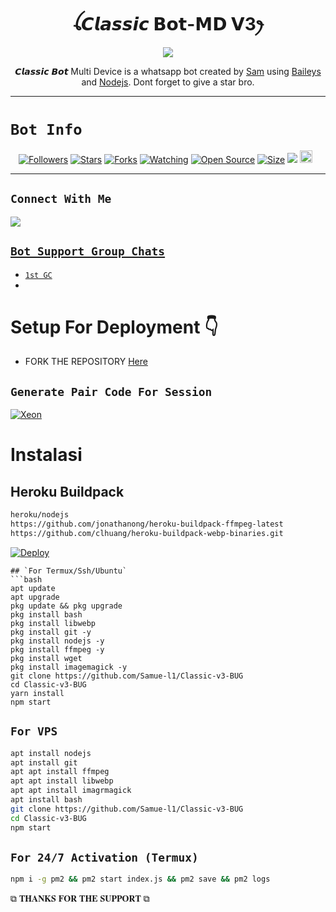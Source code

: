  

<h1 align="center">ꪶ𝘾𝙡𝙖𝙨𝙨𝙞𝙘 𝗕𝗼𝘁-𝗠𝗗 𝗩3ꫂ<br></h1>
<p align="center">
<img src="https://telegra.ph/file/c8ea102b36d1aa13f3a9b.jpg" />
</p>

<p align="center">
𝘾𝙡𝙖𝙨𝙨𝙞𝙘 𝘽𝙤𝙩 Multi Device is a whatsapp bot created by <a href="https://github.com/Samu-el1" target="_blank">Sam</a> using <a href="https://github.com/adiwajshing/Baileys" target="_blank">Baileys</a> and <a href="https://github.com/nodejs" target="_blank">Nodejs</a>. Dont forget to give a star bro.
</p>



------

# ```Bot Info```
<p align="center">
<a href="https://github.com/Samue-l1/followers"><img title="Followers" src="https://img.shields.io/github/followers/Samue-l1?color=red&style=flat-square"></a>
<a href="https://github.com/Samue-l1/Classic-v3-BUG/stargazers/"><img title="Stars" src="https://img.shields.io/github/stars/Samue-l1/Classic-v3-BUG?color=blue&style=flat-square"></a>
<a href="https://github.com/Samue-l1/Classic-v3/network/members"><img title="Forks" src="https://img.shields.io/github/forks/Samue-l1/Classic-v3-BUG?color=red&style=flat-square"></a>
<a href="https://github.com/Samue-l1/Classic-v3-BUG/watchers"><img title="Watching" src="https://img.shields.io/github/watchers/Samue-l1/Classic-v3-BUG?label=Watchers&color=blue&style=flat-square"></a>
<a href="https://github.com/Samue-l1/Classic-v3-BUG"><img title="Open Source" src="https://img.shields.io/badge/Author-Classic%20Bot%20Inc.-red?v=103"></a>
<a href="https://github.com/Samue-l1/Classic-v3-BUG/"><img title="Size" src="https://img.shields.io/github/repo-size/Samue-l1/Classic-v3-BUG?style=flat-square&color=green"></a>
<a href="https://hits.seeyoufarm.com"><img src="https://hits.seeyoufarm.com/api/count/incr/badge.svg?url=https%3A%2F%2Fgithub.com%2Samue-l1%2FClassic-v3-BUG&count_bg=%2379C83D&title_bg=%23555555&icon=probot.svg&icon_color=%2300FF6D&title=hits&edge_flat=false"/></a>
<a href="https://github.com/Samue-l1/Classic-v3-BUG/graphs/commit-activity"><img height="20" src="https://img.shields.io/badge/Maintained%3F-yes-green.svg"></a>&nbsp;&nbsp;
</p>
<p align='center'>
    </p>

-------

## ```Connect With Me```
<p align="center">

<a href="https://chat.whatsapp.com/EPSGKau0IVi7J5lyOJO7Jk"><img src="https://img.shields.io/badge/WhatsApp ?style=for-the-badge&logo=whatsapp&logoColor=white&link=httpshttps://chat.whatsapp.com/EPSGKau0IVi7J5lyOJO7Jk" /><br>


## ```Bot Support Group Chats```

- [`1st GC`](https://chat.whatsapp.com/EPSGKau0IVi7J5lyOJO7Jk)
- 



# Setup For Deployment 👇

- FORK THE REPOSITORY [Here](https://github.com/Samue-l1/Classic-v3-BUG/fork)

## `Generate Pair Code For Session`
[![Xeon](https://repl.it/badge/github/quiec/whatsasena)](https://replit.com/@pesguru02/Pairing-Classic-Ai)

# Instalasi
## Heroku Buildpack
```bash
heroku/nodejs
https://github.com/jonathanong/heroku-buildpack-ffmpeg-latest
https://github.com/clhuang/heroku-buildpack-webp-binaries.git
```

[![Deploy](https://www.herokucdn.com/deploy/button.svg)](https://heroku.com/deploy?template=https://github.com/Samue-l1/Classic-v3-BUG/)

```
## `For Termux/Ssh/Ubuntu`
```bash
apt update
apt upgrade
pkg update && pkg upgrade
pkg install bash
pkg install libwebp
pkg install git -y
pkg install nodejs -y 
pkg install ffmpeg -y 
pkg install wget
pkg install imagemagick -y
git clone https://github.com/Samue-l1/Classic-v3-BUG
cd Classic-v3-BUG
yarn install
npm start
```
## `For VPS`
```bash
apt install nodejs 
apt install git 
apt apt install ffmpeg 
apt apt install libwebp 
apt apt install imagrmagick
apt install bash
git clone https://github.com/Samue-l1/Classic-v3-BUG 
cd Classic-v3-BUG
npm start
```
## `For 24/7 Activation (Termux)`
```bash
npm i -g pm2 && pm2 start index.js && pm2 save && pm2 logs
```

 ⧉ 𝐓𝐇𝐀𝐍𝐊𝐒 𝐅𝐎𝐑 𝐓𝐇𝐄 𝐒𝐔𝐏𝐏𝐎𝐑𝐓 ⧉